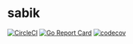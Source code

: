 # sabik

[![CircleCI](https://circleci.com/gh/Tufin/sabik.svg?style=svg&circle-token=7d3fae746065ab6be0acd5b2ef9a2fd9c2bfd111)](https://circleci.com/gh/Tufin/sabik)
[![Go Report Card](https://goreportcard.com/badge/github.com/tufin/sabik)](https://goreportcard.com/report/github.com/tufin/sabik)
[![codecov](https://codecov.io/gh/Tufin/sabik/branch/master/graph/badge.svg)](https://codecov.io/gh/Tufin/sabik)
